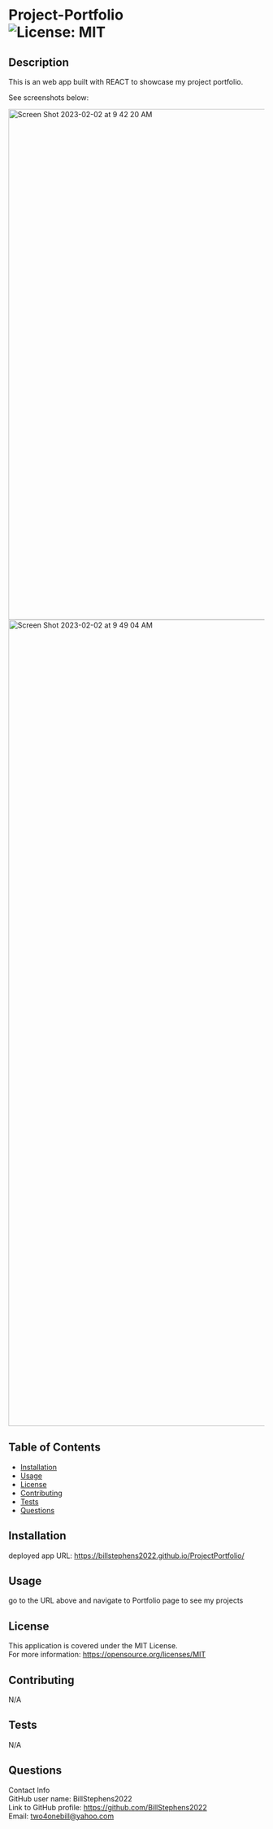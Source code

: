 # Project-Portfolio<br>![License: MIT](https://img.shields.io/badge/License-MIT-yellow.svg)

  ## Description

  This is an web app built with REACT to showcase my project portfolio.
  
  See screenshots below:
  
<img width="1004" alt="Screen Shot 2023-02-02 at 9 42 20 AM" src="https://user-images.githubusercontent.com/113722447/216358405-9b4c9f0f-6f57-40d4-b524-7ce3b00ef70b.png">

  <img width="1585" alt="Screen Shot 2023-02-02 at 9 49 04 AM" src="https://user-images.githubusercontent.com/113722447/216358437-221ebd79-afe8-49df-863f-98e7647a5866.png">

  ## Table of Contents
  
  - [Installation](#installation)
  - [Usage](#usage)
  - [License](#license)
  - [Contributing](#contributing)
  - [Tests](#tests)
  - [Questions](#questions)
  
  ## Installation
  
  deployed app URL:  https://billstephens2022.github.io/ProjectPortfolio/
  
  ## Usage
  
  go to the URL above and navigate to Portfolio page to see my projects

  ## License
This application is covered under the MIT License.
<br>For more information: https://opensource.org/licenses/MIT
  
  ## Contributing
  N/A
  
  ## Tests
  N/A

  ## Questions
  Contact Info<br>
  GitHub user name: BillStephens2022<br>
  Link to GitHub profile: https://github.com/BillStephens2022<br>
  Email: two4onebill@yahoo.com
